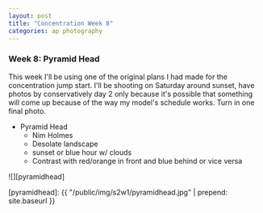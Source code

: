```yaml
---
layout: post
title: "Concentration Week 8"
categories: ap photography
---
```


### Week 8: Pyramid Head

This week I'll be using one of the original plans I had made for the
concentration jump start. I'll be shooting on Saturday around sunset,
have photos by conservatively day 2 only because it's possible that
something will come up because of the way my model's schedule works.
Turn in one final photo.

- Pyramid Head
    - Nim Holmes
    - Desolate landscape
    - sunset or blue hour w/ clouds
    - Contrast with red/orange in front and blue behind or vice
    versa

![][pyramidhead]

[pyramidhead]: {{ "/public/img/s2w1/pyramidhead.jpg" | prepend: site.baseurl }}
